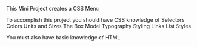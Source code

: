 This Mini Project creates a CSS Menu

To accomplish this project you should have CSS knowledge of
Selectors
Colors
Units and Sizes
The Box Model
Typography
Styling Links
List Styles

You must also have basic knowledge of HTML